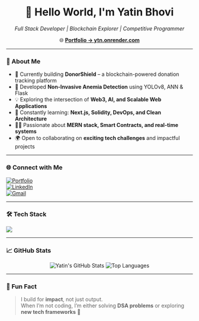 <h1 align="center">👋 Hello World, I'm Yatin Bhovi</h1>

<p align="center"><em>Full Stack Developer | Blockchain Explorer | Competitive Programmer</em></p>

<p align="center">🌐 <a href="https://ytn.onrender.com/" target="_blank"><b>Portfolio → ytn.onrender.com</b></a></p>

---

### 🚀 About Me

- 🔭 Currently building **DonorShield** – a blockchain-powered donation tracking platform  
- 🧪 Developed **Non-Invasive Anemia Detection** using YOLOv8, ANN & Flask  
- 💡 Exploring the intersection of **Web3, AI, and Scalable Web Applications**  
- 🧠 Constantly learning: **Next.js, Solidity, DevOps, and Clean Architecture**  
- 👨‍💻 Passionate about **MERN stack, Smart Contracts, and real-time systems**  
- 🌍 Open to collaborating on **exciting tech challenges** and impactful projects  

---

### 🌐 Connect with Me  

[![Portfolio](https://img.shields.io/badge/-Portfolio-000000?style=for-the-badge&logo=vercel&logoColor=white)](https://ytn.onrender.com/)  
[![LinkedIn](https://img.shields.io/badge/-LinkedIn-0077B5?style=for-the-badge&logo=linkedin&logoColor=white)](https://linkedin.com/in/yatin-bhovi-85b63126a/)  
[![Gmail](https://img.shields.io/badge/-Email-D14836?style=for-the-badge&logo=gmail&logoColor=white)](mailto:yatinbhovi144@gmail.com)  

---

### 🛠 Tech Stack  

<p align="left">
  <img src="https://skillicons.dev/icons?i=html,css,js,react,nodejs,express,mongodb,nextjs,java,cpp,python,git,vscode,solidity" />
</p>

---

### 📈 GitHub Stats  

<p align="center">
  <img src="https://github-readme-stats.vercel.app/api?username=07Yatin&show_icons=true&theme=github_dark" alt="Yatin's GitHub Stats" />
  <img src="https://github-readme-stats.vercel.app/api/top-langs/?username=07Yatin&layout=compact&theme=github_dark" alt="Top Languages" />
</p>

---

### 🧩 Fun Fact  

> I build for **impact**, not just output.  
> When I’m not coding, I’m either solving **DSA problems** or exploring **new tech frameworks** 🚀  


